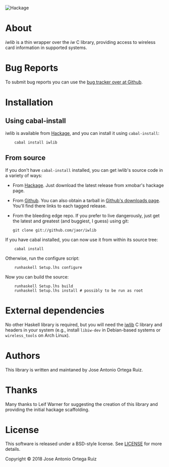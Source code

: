 ![Hackage](https://img.shields.io/hackage/v/iwlib.svg)

# About

*iwlib* is a thin wrapper over the *iw* C library, providing access to
wireless card information in supported systems.

# Bug Reports

To submit bug reports you can use the [bug tracker over at Github].

[bug tracker over at Github]: https://github.com/jaor/iwlib/issues

# Installation

## Using cabal-install

iwlib is available from [Hackage], and you can install it using
`cabal-install`:

        cabal install iwlib

## From source

If you don't have `cabal-install` installed, you can get iwlib's
source code in a variety of ways:

  - From [Hackage]. Just download the latest release from xmobar's
    hackage page.
  - From [Github]. You can also obtain a tarball in [Github's
    downloads page]. You'll find there links to each tagged release.
  - From the bleeding edge repo. If you prefer to live dangerously,
    just get the latest and greatest (and buggiest, I guess) using
    git:

        git clone git://github.com/jaor/iwlib


[Github's downloads page]: https://github.com/jaor/iwlib/downloads

If you have cabal installed, you can now use it from within its source
tree:

        cabal install


Otherwise, run the configure script:

        runhaskell Setup.lhs configure

Now you can build the source:

        runhaskell Setup.lhs build
        runhaskell Setup.lhs install # possibly to be run as root

# External dependencies

No other Haskell library is required, but you will need the [iwlib] C
library and headers in your system (e.g., install `libiw-dev` in
Debian-based systems or `wireless_tools` on Arch Linux).

# Authors

This library is written and maintaned by Jose Antonio Ortega Ruiz.

# Thanks

Many thanks to Leif Warner for suggesting the creation of this library
and providing the initial hackage scaffolding.

# License

This software is released under a BSD-style license. See [LICENSE] for
more details.

Copyright &copy; 2018 Jose Antonio Ortega Ruiz

[Github]: http://github.com/jaor/iwlib/
[Github page]: http://github.com/jaor/iwlib
[Hackage]: http://hackage.haskell.org/package/iwlib/
[LICENSE]: https://github.com/jaor/iwlib/raw/master/license
[iwlib]: http://www.hpl.hp.com/personal/Jean_Tourrilhes/Linux/Tools.html
